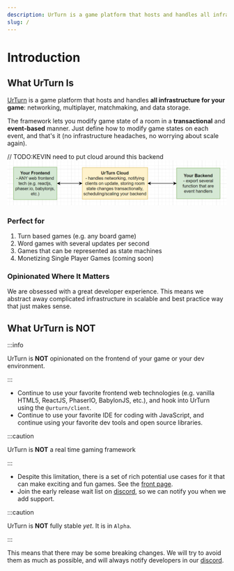 ```yaml
---
description: UrTurn is a game platform that hosts and handles all infrastructure for your game
slug: /
---
```


# Introduction

## What UrTurn Is

[UrTurn](https://www.urturn.app/) is a game platform that hosts and handles **all infrastructure for your game**: networking, multiplayer, matchmaking, and data storage.

The framework lets you modify game state of a room in a **transactional** and **event-based** manner. Just define how to modify game states on each event, and that's it (no infrastructure headaches, no worrying about scale again).

// TODO:KEVIN need to put cloud around this backend
![simple diagram of UrTurn and your code](./simple_diagram.png)

### Perfect for

1. Turn based games (e.g. any board game)
2. Word games with several updates per second
3. Games that can be represented as state machines
4. Monetizing Single Player Games (coming soon)

### Opinionated Where It Matters

We are obsessed with a great developer experience. This means we abstract away complicated infrastructure in scalable and best practice way that just makes sense.

## What UrTurn is NOT

:::info

UrTurn is **NOT** opinionated on the frontend of your game or your dev environment.

:::

- Continue to use your favorite frontend web technologies (e.g. vanilla HTML5, ReactJS, PhaserIO, BabylonJS, etc.), and hook into UrTurn using the `@urturn/client`.
- Continue to use your favorite IDE for coding with JavaScript, and continue using your favorite dev tools and open source libraries.

:::caution

UrTurn is **NOT** a real time gaming framework

:::

- Despite this limitation, there is a set of rich potential use cases for it that can make exciting and fun games. See the [front page](https://www.urturn.app).
- Join the early release wait list on [discord](https://discord.gg/myWacjdb5S), so we can notify you when we add support.

:::caution

UrTurn is **NOT** fully stable *yet*. It is in `Alpha`.

:::

This means that there may be some breaking changes. We will try to avoid them as much as possible, and will always notify developers in our [discord](https://discord.gg/myWacjdb5S).
